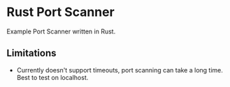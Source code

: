 # Rust Port Scanner

Example Port Scanner written in Rust.

## Limitations

- Currently doesn't support timeouts, port scanning can take a long time. Best to test on localhost.